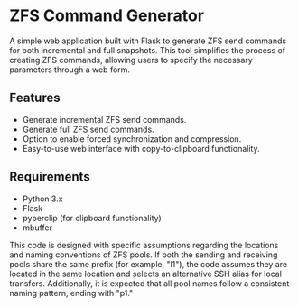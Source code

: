 
# ZFS Command Generator

A simple web application built with Flask to generate ZFS send commands for both incremental and full snapshots. This tool simplifies the process of creating ZFS commands, allowing users to specify the necessary parameters through a web form.

## Features

- Generate incremental ZFS send commands.
- Generate full ZFS send commands.
- Option to enable forced synchronization and compression.
- Easy-to-use web interface with copy-to-clipboard functionality.

## Requirements

- Python 3.x
- Flask
- pyperclip (for clipboard functionality)
- mbuffer


This code is designed with specific assumptions regarding the locations and naming conventions of ZFS pools. If both the sending and receiving pools share the same prefix (for example, "l1"), the code assumes they are located in the same location and selects an alternative SSH alias for local transfers. Additionally, it is expected that all pool names follow a consistent naming pattern, ending with "p1."